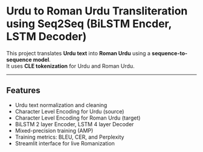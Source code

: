# Urdu to Roman Urdu Transliteration using Seq2Seq (BiLSTM Encder, LSTM Decoder)

This project translates **Urdu text** into **Roman Urdu** using a **sequence-to-sequence model**.  
It uses **CLE tokenization** for Urdu and Roman Urdu.

---

## Features
- Urdu text normalization and cleaning  
- Character Level Encoding for Urdu (source)  
- Character Level Encoding for Roman Urdu (target)  
- BiLSTM 2 layer Encoder, LSTM 4 layer Decoder 
- Mixed-precision training (AMP)  
- Training metrics: BLEU, CER, and Perplexity  
- Streamlit interface for live Romanization


